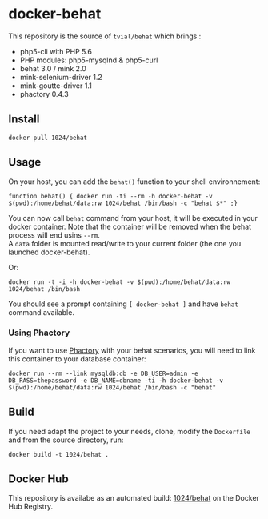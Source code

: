 docker-behat
============

This repository is the source of `tvial/behat` which brings :  
- php5-cli with PHP 5.6
- PHP modules: php5-mysqlnd & php5-curl
- behat 3.0 / mink 2.0
- mink-selenium-driver 1.2
- mink-goutte-driver 1.1
- phactory 0.4.3  

## Install

    docker pull 1024/behat

## Usage

On your host, you can add the `behat()` function to your shell environnement:  

    function behat() { docker run -ti --rm -h docker-behat -v $(pwd):/home/behat/data:rw 1024/behat /bin/bash -c "behat $*" ;}

You can now call `behat` command from your host, it will be executed in your docker container.
Note that the container will be removed when the behat process will end usins `--rm`.  
A `data` folder is mounted read/write to your current folder (the one you launched docker-behat).  

Or:

    docker run -t -i -h docker-behat -v $(pwd):/home/behat/data:rw 1024/behat /bin/bash  

You should see a prompt containing `[ docker-behat ]` and have `behat` command available.  

### Using Phactory

If you want to use [Phactory](http://phactory.org/) with your behat scenarios, you will need to link this container to your database container:

    docker run --rm --link mysqldb:db -e DB_USER=admin -e DB_PASS=thepassword -e DB_NAME=dbname -ti -h docker-behat -v $(pwd):/home/behat/data:rw 1024/behat /bin/bash -c "behat"

## Build

If you need adapt the project to your needs, clone, modify the `Dockerfile` and from the source directory, run:

    docker build -t 1024/behat .

## Docker Hub

This repository is availabe as an automated build: [1024/behat](https://registry.hub.docker.com/u/1024/behat/) on the Docker Hub Registry.